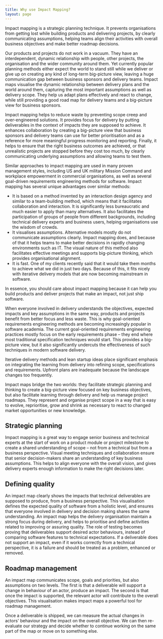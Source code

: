 ```yaml
---
title: Why use Impact Mapping?
layout: page
---
```


Impact mapping is a strategic planning technique. It prevents organisations from getting lost while building products and delivering projects, by clearly communicating assumptions, helping teams align their activities with overall business objectives and make better roadmap decisions.

Our products and projects do not work in a vacuum. They have an interdependent, dynamic relationship with people, other projects, the organisation and the wider community around them. Yet currently popular planning methods either expect the world to stand still while we deliver or give up on creating any kind of long-term big-picture view, leaving a huge communication gap between business sponsors and delivery teams. Impact maps visualise the dynamic relationship between delivery plans and the world around them, capturing the most important assumptions as well as delivery scope. They help us adapt plans effectively and react to change, while still providing a good road map for delivery teams and a big-picture view for business sponsors.

Impact mapping helps to reduce waste by preventing scope creep and over-engineered solutions. It provides focus for delivery by putting deliverables in the context of impacts they are supposed to achieve. It enhances collaboration by creating a big-picture view that business sponsors and delivery teams can use for better prioritisation and as a reference for more meaningful progress monitoring and reporting. Finally, it helps to ensure that the right business outcomes are achieved, or that unrealistic projects are stopped before they cost too much, by clearly communicating underlying assumptions and allowing teams to test them.

Similar approaches to impact mapping are used in many proven management styles, including US and UK military Mission Command and workplace empowerment in commercial organisations, as well as several goal-driven requirements engineering methods for software. Impact mapping has several unique advantages over similar methods:

* It is based on a method invented by an interaction design agency and similar to a team-building method, which means that it facilitates collaboration and interaction. It is significantly less bureaucratic and much easier to apply than many alternatives. It also facilitates the participation of groups of people from different backgrounds, including technical delivery experts and business users, helping organisations use the wisdom of crowds.
* It visualises assumptions. Alternative models mostly do not communicate assumptions clearly. Impact mapping does, and because of that it helps teams to make better decisions in rapidly changing environments such as IT. The visual nature of this method also facilitates effective meetings and supports big-picture thinking, which provides organisational alignment.
* It is fast. One of my clients recently said that it would take them months to achieve what we did in just two days. Because of this, it fits nicely with iterative delivery models that are now becoming mainstream in software.

In essence, you should care about impact mapping because it can help you build products and deliver projects that make an impact, not just ship software.

When everyone involved in delivery understands the objectives, expected impacts and key assumptions in the same way, products and projects benefit from better focus and less waste. This is why goal-oriented requirements engineering methods are becoming increasingly popular in software academia. The current goal-oriented requirements engineering practices mostly focus on the early requirements phase – they end where most traditional specification techniques would start. This provides a big-picture view, but it also significantly undercuts the effectiveness of such techniques in modern software delivery.

Iterative delivery methods and lean startup ideas place significant emphasis on integrating the learning from delivery into refining scope, specifications and requirements. Upfront plans are inadequate because the landscape changes too frequently.

Impact maps bridge the two worlds: they facilitate strategic planning and thinking to create a big-picture view focused on key business objectives, but also facilitate learning through delivery and help us manage project roadmaps. They represent and organise project scope in a way that is easy to evolve, reprioritise, grow and shrink as necessary to react to changed market opportunities or new knowledge.

## Strategic planning
Impact mapping is a great way to engage senior business and technical experts at the start of work on a product module or project milestone to create a shared understanding of scope – not from a technical but from a business perspective.
Visual meeting techniques and collaboration ensure that senior decision-makers share an understanding of key business assumptions. This helps to align everyone with the overall vision, and gives delivery experts enough information to make the right decisions later.


## Defining quality
An impact map clearly shows the impacts that technical deliverables are supposed to produce, from a business perspective. This visualisation defines the expected quality of software from a holistic level, and ensures that everyone involved in delivery and decision making shares the same understanding.
An impact map helps the delivery organisation maintain a strong focus during delivery, and helps to prioritise and define activities related to improving or assuring quality. The role of testing becomes proving that deliverables support desired actor behaviours, instead of comparing software features to technical expectations. If a deliverable does not support an impact, even if it works correctly from a technical perspective, it is a failure and should be treated as a problem, enhanced or removed.

## Roadmap management

An impact map communicates scope, goals and priorities, but also assumptions on two levels. The first is that a deliverable will support a change in behaviour of an actor, produce an impact. The second is that once the impact is supported, the relevant actor will contribute to the overall objectives. This visualisation makes impact maps a powerful tool for roadmap management.

Once a deliverable is shipped, we can measure the actual changes in actors' behaviour and the impact on the overall objective. We can then re-evaluate our strategy and decide whether to continue working on the same part of the map or move on to something else.
